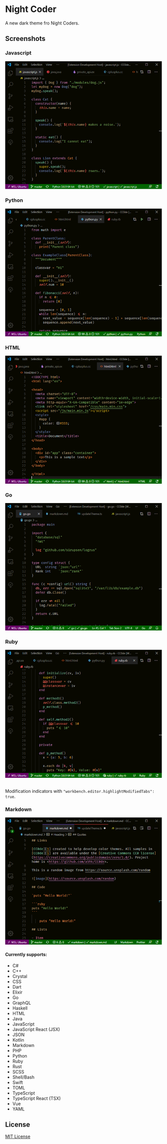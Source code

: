 # Night Coder

A new dark theme fro Night Coders.

## Screenshots

### Javascript

![javascript screenshot](screenshot/javascript.png)

### Python

![python screenshot](screenshot/python.png)

### HTML

![html screenshot](screenshot/html.png)

### Go

![go screenshot](screenshot/go.png)

### Ruby

![ruby screenshot](screenshot/ruby.png)

<br>Modification indicators with `"workbench.editor.highlightModifiedTabs": true`.

### Markdown

![modified tab indicators](screenshot/modified.png)

#### Currently supports:

- C#
- C++
- Crystal
- CSS
- Dart
- Elixir
- Go
- GraphQL
- Haskell
- HTML
- Java
- JavaScript
- JavaScript React (JSX)
- JSON
- Kotlin
- Markdown
- PHP
- Python
- Ruby
- Rust
- SCSS
- Shell/Bash
- Swift
- TOML
- TypeScript
- TypeScript React (TSX)
- Vue
- YAML

## License

[MIT License](LICENSE)
